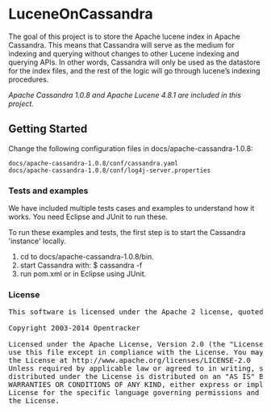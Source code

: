 # LuceneOnCassandra

The goal of this project is to store the Apache lucene index in Apache Cassandra.
This means that Cassandra will serve as the medium for indexing and querying without changes to other Lucene indexing and querying APIs. In other words, Cassandra will only be used as the datastore for the index files, and the rest of the logic will go through lucene’s indexing procedures.

*Apache Cassandra 1.0.8 and Apache Lucene 4.8.1 are included in this project.*


## Getting Started
Change the following configuration files in docs/apache-cassandra-1.0.8:

    docs/apache-cassandra-1.0.8/conf/cassandra.yaml
    docs/apache-cassandra-1.0.8/conf/log4j-server.properties

### Tests and examples

We have included multiple tests cases and examples to understand how it works.
You need Eclipse and JUnit to run these.

To run these examples and tests, the first step is to start the Cassandra 'instance' locally.

1. cd to docs/apache-cassandra-1.0.8/bin.
2. start Cassandra with: 
   $ cassandra -f
3. run pom.xml or in Eclipse using JUnit.



### License

<pre>
This software is licensed under the Apache 2 license, quoted below.

Copyright 2003-2014 Opentracker <http://www.opentracker.net>

Licensed under the Apache License, Version 2.0 (the "License"); you may not
use this file except in compliance with the License. You may obtain a copy of
the License at http://www.apache.org/licenses/LICENSE-2.0
Unless required by applicable law or agreed to in writing, software
distributed under the License is distributed on an "AS IS" BASIS, WITHOUT
WARRANTIES OR CONDITIONS OF ANY KIND, either express or implied. See the
License for the specific language governing permissions and limitations under
the License.
</pre>
